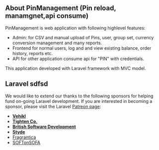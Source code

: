
## About PinManagement (Pin reload, manamgnet,api consume)

PinManagement is web application with following highlevel features:
  - Admin: for CSV and manual upload of Pins, user, group set, currency conversion management and many reports.
  - Frontend for normal users, log and and view existing balance, order history, reports etc.
  - API for other application consume api for "PIN" with credentials.
  
This application developed with Laravel framework with MVC model.


## Laravel sdfsd

We would like to extend our thanks to the following sponsors for helping fund on-going Laravel development. If you are interested in becoming a sponsor, please visit the Laravel [Patreon page](http://patreon.com/taylorotwell):

- **[Vehikl](http://vehikl.com)**
- **[Tighten Co.](https://tighten.co)**
- **[British Software Development](https://www.britishsoftware.co)**
- **[Styde](https://styde.net)**
- [Fragrantica](https://www.fragrantica.com)
- [SOFTonSOFA](https://softonsofa.com/)

